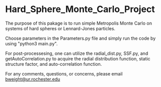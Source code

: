 # Hard_Sphere_Monte_Carlo_Project

The purpose of this pakage is to run simple Metropolis Monte Carlo on systems of
  hard spheres or Lennard-Jones particles.
  
Choose parameters in the Parameters.py file and simply run the code by using
  "python3 main.py".
  
For post-processesing, one can utilize the radial_dist.py, SSF.py, and 
  getAutoCorrelation.py to acquire the radial distribution function,
  static structure factor, and auto-correlation function.
  
 For any comments, questions, or concerns, please email bweight@ur.rochester.edu
